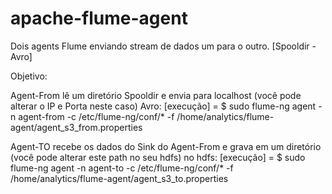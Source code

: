 # apache-flume-agent
Dois agents Flume enviando stream de dados um para o outro. [Spooldir - Avro]

Objetivo:

Agent-From lê um diretório Spooldir e envia para localhost (você pode alterar o IP e Porta neste caso) Avro:
[execução] =
$ sudo flume-ng agent -n agent-from -c /etc/flume-ng/conf/* -f /home/analytics/flume-agent/agent_s3_from.properties

Agent-TO recebe os dados do Sink do Agent-From e grava em um diretório (você pode alterar este path no seu hdfs) no hdfs:
[execução] =
$ sudo flume-ng agent -n agent-to -c /etc/flume-ng/conf/* -f /home/analytics/flume-agent/agent_s3_to.properties
